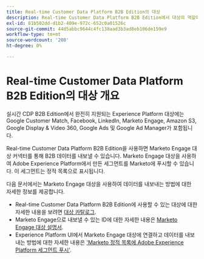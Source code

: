 ```yaml
---
title: Real-time Customer Data Platform B2B Edition의 대상
description: Real-time Customer Data Platform B2B Edition에서 대상의 역할에 대한 개요입니다.
exl-id: 81b502dd-d1b2-409e-972c-652c0a01526c
source-git-commit: 44d5abbc9644c4fc138aad3b3ad8eb106de159e9
workflow-type: tm+mt
source-wordcount: '208'
ht-degree: 0%

---
```


# Real-time Customer Data Platform B2B Edition의 대상 개요

실시간 CDP B2B Edition에서 완전히 지원되는 Experience Platform 대상에는 Google Customer Match, Facebook, LinkedIn, Marketo Engage, Amazon S3, Google Display &amp; Video 360, Google Ads 및 Google Ad Manager가 포함됩니다.

Real-time Customer Data Platform B2B Edition을 사용하면 Marketo Engage 대상 커넥터를 통해 B2B 데이터를 내보낼 수 있습니다. Marketo Engage 대상을 사용하여 Adobe Experience Platform에서 만든 세그먼트를 Marketo에 푸시할 수 있습니다. 이 세그먼트는 정적 목록으로 표시됩니다.

다음 문서에서는 Marketo Engage 대상을 사용하여 데이터를 내보내는 방법에 대한 자세한 정보를 제공합니다.

- Real-time Customer Data Platform B2B Edition에 사용할 수 있는 대상에 대한 자세한 내용을 보려면 [대상 카탈로그](../../destinations/catalog/overview.md).
- Marketo Engage으로 내보낼 수 있는 ID에 대한 자세한 내용은 [Marketo Engage 대상 설명서](../../destinations/catalog/adobe/marketo-engage.md).
- Experience Platform UI에서 Marketo Engage 대상에 연결하고 데이터를 내보내는 방법에 대한 자세한 내용은 [&#39;Marketo 정적 목록에 Adobe Experience Platform 세그먼트 푸시&#39;](https://experienceleague.adobe.com/docs/marketo/using/product-docs/core-marketo-concepts/smart-lists-and-static-lists/static-lists/push-an-adobe-experience-platform-segment-to-a-marketo-static-list.html?lang=en).
